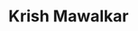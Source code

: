 ---
templateKey: member
title: Krish Mawalkar
andrewID: kmawalka
portfolio: |-
  * I am the founder of an AI Movement Based Medical Devices startup where I am currently developing market research, wireframing, and customer research.
  * 
  * I interned at the State of Ohio under a state agency's fiscal division where I modeled budget projects with revenues of over $560,000 and $1,120,000 respectively.
  * 
  * I was a hired debate judge at Harvard, Princeton, University of Pennsylvania, and Georgetown, which led me to create a social enterprise that interviewed professors at institutions including Harvard, Stanford, and Yale to inform underprivileged debaters.
  * 
  * I was the US National Karate Champion in 2021 for Male Advanced Sparring.
name: Krish Mawalkar
role: Business Analyst
description: I am a freshman majoring in Statistics and Machine Learning. I am interested in ESG and data science, and my mission is to use ESG modeling in the banking industry to create better assessments for risk management and financial analysis. At BTG, I hope to develop my strategic management and data science skills as a business analyst. Outside of my professional interests, I am passionate about social responsibility and entrepreneurship. I am creating an AI movement based medical devices startup that can identify diseases in remote areas using iPhone sensors, have created an organization called Public Forum Debate Academy where I interview professors from Harvard, Yale, Stanford, the University of Amsterdam, and more to help inform and teach under resourced debate teams across the United States. I also co-founded and was president of Asian American and Pacific Islander Association in my hometown of Columbus, Ohio. In my free time, I train in karate.
photo: /img/kmawalka.jpg
resume: /img/kmawalka.pdf
year: 2026
degree: BS
major: Statistics and Machine Learning
linkedIn: https://www.linkedin.com/in/krishmawalkar/
---